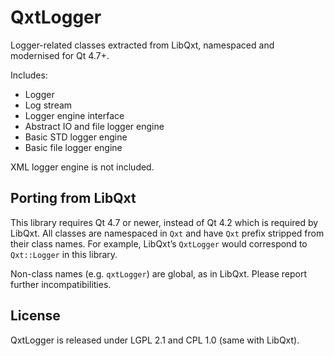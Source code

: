 # QxtLogger

Logger-related classes extracted from LibQxt, namespaced and modernised for Qt 4.7+.

Includes:

* Logger
* Log stream
* Logger engine interface
* Abstract IO and file logger engine
* Basic STD logger engine
* Basic file logger engine

XML logger engine is not included.

## Porting from LibQxt

This library requires Qt 4.7 or newer, instead of Qt 4.2 which is required by LibQxt. All classes are namespaced in `Qxt` and have `Qxt` prefix stripped from their class names. For example, LibQxt’s `QxtLogger` would correspond to `Qxt::Logger` in this library.

Non-class names (e.g. `qxtLogger`) are global, as in LibQxt. Please report further incompatibilities.

## License

QxtLogger is released under LGPL 2.1 and CPL 1.0 (same with LibQxt).